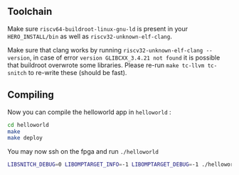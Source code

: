 ## Toolchain
Make sure `riscv64-buildroot-linux-gnu-ld` is present in your `HERO_INSTALL/bin` as well as `riscv32-unknown-elf-clang`.

Make sure that clang works by running `riscv32-unknown-elf-clang --version`, in case of error `version GLIBCXX_3.4.21 not found` it is possible that 
buildroot overwrote some libraries. Please re-run `make tc-llvm tc-snitch` to re-write these (should be fast).

## Compiling

Now you can compile the helloworld app in `helloworld` :

```bash
cd helloworld
make
make deploy
```

You may now ssh on the fpga and run `./helloworld`

```bash
LIBSNITCH_DEBUG=0 LIBOMPTARGET_INFO=-1 LIBOMPTARGET_DEBUG=-1 ./helloworld
```